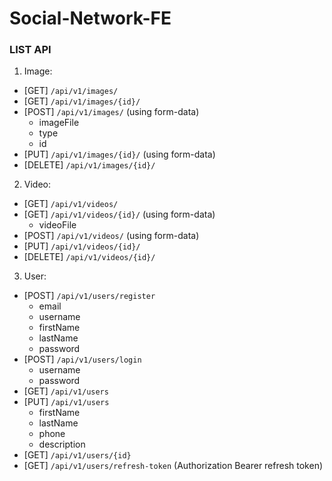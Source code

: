 ﻿ # Social-Network-FE

### **LIST API**
1. Image:
- [GET] `/api/v1/images/`
- [GET] `/api/v1/images/{id}/`
- [POST] `/api/v1/images/` (using form-data)
    - imageFile
    - type
    - id
- [PUT] `/api/v1/images/{id}/` (using form-data)
- [DELETE] `/api/v1/images/{id}/`
2. Video:
- [GET] `/api/v1/videos/` 
- [GET] `/api/v1/videos/{id}/` (using form-data)
    - videoFile
- [POST] `/api/v1/videos/` (using form-data)
- [PUT] `/api/v1/videos/{id}/`
- [DELETE] `/api/v1/videos/{id}/`
3. User:
- [POST] `/api/v1/users/register` 
    - email
    - username
    - firstName
    - lastName
    - password
- [POST] `/api/v1/users/login`
    - username
    - password
- [GET] `/api/v1/users` 
- [PUT] `/api/v1/users` 
    - firstName
    - lastName
    - phone
    - description
- [GET] `/api/v1/users/{id}` 
- [GET] `/api/v1/users/refresh-token` (Authorization Bearer refresh token) 

